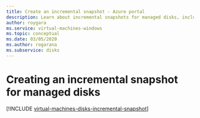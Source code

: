 ```yaml
---
title: Create an incremental snapshot - Azure portal
description: Learn about incremental snapshots for managed disks, including how to create them using the Azure portal.
author: roygara
ms.service: virtual-machines-windows
ms.topic: conceptual
ms.date: 03/05/2020
ms.author: rogarana
ms.subservice: disks
---
```


# Creating an incremental snapshot for managed disks
[!INCLUDE [virtual-machines-disks-incremental-snapshot](../../../includes/virtual-machines-disks-incremental-snapshot.md)]
